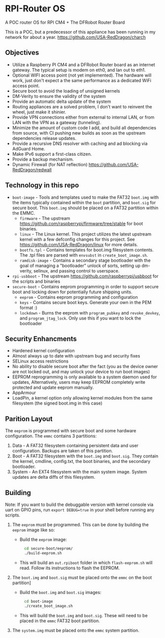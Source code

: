 # RPI-Router OS

A POC router OS for RPI CM4 + The DFRobot Router Board

This is a POC, but a predecessor of this appliance has been running in my network for about a year. <https://github.com/USA-RedDragon/charch>

## Objectives

- Utilize a Raspberry PI CM4 and a DFRobot Router board as an internet gateway. The typical setup is modem on eth0, and lan out to eth1.
- Optional WIFI access point (not yet implemented). The hardware will work, just don't expect a the same performance as a dedicated WiFi access point.
- Secure boot to avoid the loading of unsigned kernels
- DM-Verity to ensure the validity of the system
- Provide an automatic delta update of the system
- Routing appliances are a solved problem, I don't want to reinvent the wheel, just make it shinier.
- Provide VPN connections either from external to internal LAN, or from LAN with the VPN as a gateway (tunneling).
- Minimize the amount of custom code I add, and build all dependencies from source, with CI pushing new builds as soon as the upstream dependencies release updates.
- Provide a recursive DNS resolver with caching and ad blocking via AdGuard Home.
- Make IPv6 support a first-class citizen.
- Provide a backup mechanism.
- Dynamic Firewall (for NAT reflection) <https://github.com/USA-RedDragon/redwall>

## Technology in this repo

- `boot-image` - Tools and templates used to make the FAT32 `boot.img` with the items typically contained within the `boot` partition, and `boot.sig` for secure boot. This `boot.img` should be placed on a FAT32 partition within the EMMC.
  - `firmware` - The upstream <https://github.com/raspberrypi/firmware/tree/stable> for boot binaries.
  - `linux` - The Linux kernel. This project utilizes the latest upstream kernel with a few defconfig changes for this project. See <https://github.com/USA-RedDragon/linux> for more details.
  - `bootfs.tpl` - Contains templates for boot.img filesystem contents. The .tpl files are parsed with `envsubst` in `create_boot_image.sh`.
  - `ramdisk-image` - Contains a secondary stage bootloader with the goal of managing a "bootloader" unlock of sorts, setting up dm-verity, selinux, and passing control to userspace.
- `rpi-usbboot` - The upstream <https://github.com/raspberrypi/usbboot> for the scripts and binaries
- `secure-boot` - Contains eeprom programming in order to support secure boot and locking down for potentially future shipping units.
  - `eeprom` - Contains eeprom programming and configuration
  - `keys` - Contains secure boot keys. Generate your own in the PEM format :)
  - `lockdown` - Burns the eeprom with `program_pubkey` and `revoke_devkey`, and `program_jtag_lock`. Only use this if you want to lock the bootloader

## Security Enhancments

- Hardened kernel configuration
- Almost always up to date with upstream bug and security fixes
- SELinux access restrictions
- No ability to disable secure boot after the fact (you as the device owner are not locked out, and may unlock your device to run boot images)
- EEPROM reprogramming is only available to a system daemon used for updates, Alternatively, users may keep EEPROM completely write protected and update eeprom manually.
- AppArmour
- LoadPin, a kernel option only allowing kernel modules from the same filesystem (the signed boot.img in this case)

## Parition Layout

The `eeprom` is programmed with secure boot and some hardware configuration. The `emmc` contains 3 partitions:

1. Data - A FAT32 filesystem containing persistent data and user configuration. Backups are taken of this partition.
2. Boot - A FAT32 filesystem with the `boot.img` and `boot.sig`. They contain the kernel, cmdline, config.txt, the boot binaries, and the secondary bootloader.
3. System - An EXT4 filesystem with the main system image. System updates are delta diffs of this filesystem.

## Building

Note: If you want to build the debuggable version with kernel console via uart on GPIO pins, run `export DEBUG=true` in your shell before running any scripts.

1. The `eeprom` must be programmed. This can be done by building the `eeprom` image like so:

   - Build the `eeprom` image:

       ```bash
         cd secure-boot/eeprom/
         ./build-eeprom.sh
       ```

   - This will build an `out.rpiboot` folder in which `flash-eeprom.sh` will read. Follow its instructions to flash the EEPROM.

2. The `boot.img` and `boot.sig` must be placed onto the `emmc` on the boot partition]

   - Build the `boot.img` and `boot.sig` images:

       ```bash
         cd boot-image
         ./create_boot_image.sh
       ```

   - This will build the `boot.img` and `boot.sig`. These will need to be placed in the `emmc` FAT32 boot partition.

3. The `system.img` must be placed onto the `emmc` system partition.
